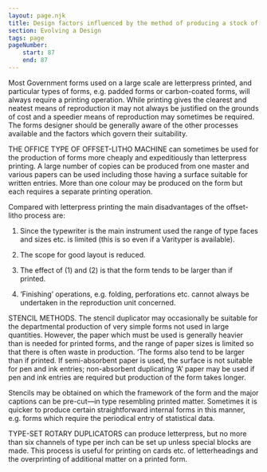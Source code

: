 ```yaml
---
layout: page.njk
title: Design factors influenced by the method of producing a stock of forms
section: Evolving a Design
tags: page
pageNumber:
    start: 87
    end: 87
---
```


Most Government forms used on a large scale are letterpress printed, and particular
types of forms, e.g. padded forms or carbon-coated forms, will always require a
printing operation. While printing gives the clearest and neatest means of reproduction
it may not always be justified on the grounds of cost and a speedier means of reproduction may sometimes be required. The forms designer should be generally aware of
the other processes available and the factors which govern their suitability.

THE OFFICE TYPE OF OFFSET-LITHO MACHINE can sometimes be used for the
production of forms more cheaply and expeditiously than letterpress printing. A large
number of copies can be produced from one master and various papers can be used
including those having a surface suitable for written entries. More than one colour
may be produced on the form but each requires a separate printing operation.

Compared with letterpress printing the main disadvantages of the offset-litho process are:

1. Since the typewriter is the main instrument used the range of type faces and
sizes etc. is limited (this is so even if a Varityper is available).

2. The scope for good layout is reduced.

3. The effect of (1) and (2) is that the form tends to be larger than if printed.

4. ‘Finishing’ operations, e.g. folding, perforations etc. cannot always be undertaken in the reproduction unit concerned.

STENCIL METHODS. The stencil duplicator may occasionally be suitable for the
departmental production of very simple forms not used in large quantities. However,
the paper which must be used is generally heavier than is needed for printed forms,
and the range of paper sizes is limited so that there is often waste in production. ‘The
forms also tend to be larger than if printed. If semi-absorbent paper is used, the surface
is not suitable for pen and ink entries; non-absorbent duplicating ‘A’ paper may be
used if pen and ink entries are required but production of the form takes longer.

Stencils may be obtained on which the framework of the form and the major captions can be pre-cut—in type resembling printed matter. Sometimes it is quicker to
produce certain straightforward internal forms in this manner, e.g. forms which require
the periodical entry of statistical data.

TYPE-SET ROTARY DUPLICATORS can produce letterpress, but no more than six
channels of type per inch can be set up unless special blocks are made. This process is
useful for printing on cards etc. of letterheadings and the overprinting of additional
matter on a printed form.
